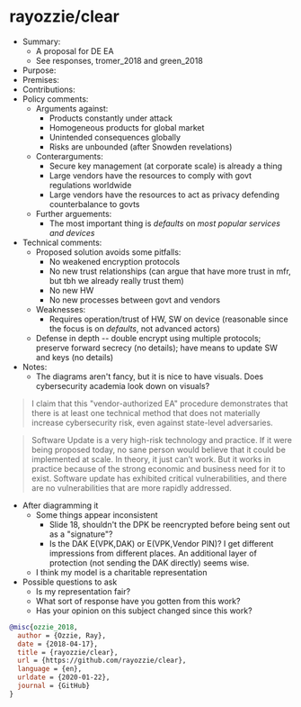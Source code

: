 # rayozzie/clear

- Summary:
  - A proposal for DE EA
  - See responses, tromer_2018 and green_2018
- Purpose:
- Premises:
- Contributions:
- Policy comments:
  - Arguments against:
    - Products constantly under attack
    - Homogeneous products for global market
    - Unintended consequences globally
    - Risks are unbounded (after Snowden revelations)
  - Conterarguments:
    - Secure key management (at corporate scale) is already a thing
    - Large vendors have the resources to comply with govt regulations worldwide
    - Large vendors have the resources to act as privacy defending counterbalance to govts
  - Further arguements:
    - The most important thing is _defaults_ on _most popular services and devices_
- Technical comments:
  - Proposed solution avoids some pitfalls:
    - No weakened encryption protocols
    - No new trust relationships (can argue that have more trust in mfr, but tbh we already really trust them)
    - No new HW
    - No new processes between govt and vendors
  - Weaknesses:
    - Requires operation/trust of HW, SW on device (reasonable since the focus is on _defaults_, not advanced actors)
  - Defense in depth -- double encrypt using multiple protocols; preserve forward secrecy (no details); have means to
      update SW and keys (no details)
- Notes:
  - The diagrams aren't fancy, but it is nice to have visuals. Does cybersecurity academia look down on visuals?

>I claim that this "vendor-authorized EA" procedure demonstrates that there is at least one technical method that does
not materially increase cybersecurity risk, even against state-level adversaries.

>Software Update is a very high-risk technology and practice. If it were being proposed today, no sane person would
believe that it could be implemented at scale. In theory, it just can’t work. But it works in practice because of the
strong economic and business need for it to exist. Software update has exhibited critical vulnerabilities, and there are
no vulnerabilities that are more rapidly addressed.

- After diagramming it
  - Some things appear inconsistent
    - Slide 18, shouldn't the DPK be reencrypted before being sent out as a "signature"?
    - Is the DAK E(VPK,DAK) or E(VPK,Vendor PIN)? I get different impressions from different places. An additional layer
        of protection (not sending the DAK directly) seems wise.
  - I think my model is a charitable representation
- Possible questions to ask
  - Is my representation fair?
  - What sort of response have you gotten from this work?
  - Has your opinion on this subject changed since this work?

```bib
@misc{ozzie_2018,
  author = {Ozzie, Ray},
  date = {2018-04-17},
  title = {rayozzie/clear},
  url = {https://github.com/rayozzie/clear},
  language = {en},
  urldate = {2020-01-22},
  journal = {GitHub}
}
```
